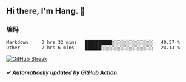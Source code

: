 ## Hi there, I'm Hang. 👋

### 编码

<!--START_SECTION:waka-->

```text
Markdown     3 hrs 32 mins   ██████████░░░░░░░░░░░░░░░   40.57 %
Other        2 hrs 6 mins    ██████░░░░░░░░░░░░░░░░░░░   24.13 %
```

<!--END_SECTION:waka-->

[![GitHub Streak](https://github-readme-streak-stats.herokuapp.com?user=huhuhang&hide_border=true&date_format=%5BY.%5Dn.j)](https://git.io/streak-stats)

##### ✓ Automatically updated by [GitHub Action](https://github.com/huhuhang/huhuhang/actions).
